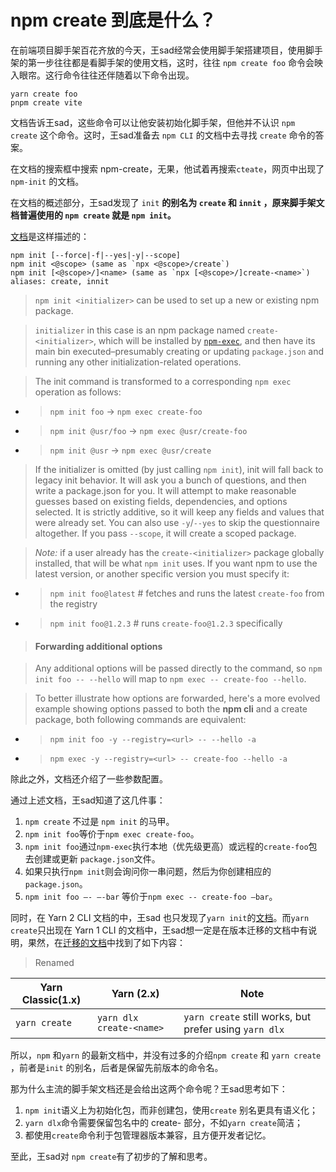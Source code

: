 # npm create 到底是什么？

在前端项目脚手架百花齐放的今天，王sad经常会使用脚手架搭建项目，使用脚手架的第一步往往都是看脚手架的使用文档，这时，往往 `npm create foo`  命令会映入眼帘。这行命令往往还伴随着以下命令出现。

```other
yarn create foo
pnpm create vite
```

文档告诉王sad，这些命令可以让他安装初始化脚手架，但他并不认识 `npm create` 这个命令。这时，王sad准备去 `npm CLI` 的文档中去寻找 `create` 命令的答案。

在文档的搜索框中搜索 npm-create，无果，他试着再搜索`cteate`，网页中出现了`npm-init` 的文档。

在文档的概述部分，王sad发现了 `init` **的别名为 `create` 和 `innit` ，原来脚手架文档普遍使用的 `npm create` 就是 `npm init`。**

[文档](https://docs.npmjs.com/cli/v8/commands/npm-init#description)是这样描述的：

```other
npm init [--force|-f|--yes|-y|--scope]
npm init <@scope> (same as `npx <@scope>/create`)
npm init [<@scope>/]<name> (same as `npx [<@scope>/]create-<name>`)
aliases: create, innit
```

> `npm init <initializer>` can be used to set up a new or existing npm package.

> `initializer` in this case is an npm package named `create-<initializer>`, which will be installed by [`npm-exec`](https://docs.npmjs.com/cli/v8/commands/npm-exec), and then have its main bin executed–presumably creating or updating `package.json` and running any other initialization-related operations.

> The init command is transformed to a corresponding `npm exec` operation as follows:

- > `npm init foo` -> `npm exec create-foo`
- > `npm init @usr/foo` -> `npm exec @usr/create-foo`
- > `npm init @usr` -> `npm exec @usr/create`

> If the initializer is omitted (by just calling `npm init`), init will fall back to legacy init behavior. It will ask you a bunch of questions, and then write a package.json for you. It will attempt to make reasonable guesses based on existing fields, dependencies, and options selected. It is strictly additive, so it will keep any fields and values that were already set. You can also use `-y`/`--yes` to skip the questionnaire altogether. If you pass `--scope`, it will create a scoped package.

> *Note:* if a user already has the `create-<initializer>` package globally installed, that will be what `npm init` uses. If you want npm to use the latest version, or another specific version you must specify it:

- > `npm init foo@latest` # fetches and runs the latest `create-foo` from the registry
- > `npm init foo@1.2.3` # runs `create-foo@1.2.3` specifically

> #### Forwarding additional options

> Any additional options will be passed directly to the command, so `npm init foo -- --hello` will map to `npm exec -- create-foo --hello`.

> To better illustrate how options are forwarded, here's a more evolved example showing options passed to both the **npm cli** and a create package, both following commands are equivalent:

- > `npm init foo -y --registry=<url> -- --hello -a`
- > `npm exec -y --registry=<url> -- create-foo --hello -a`

除此之外，文档还介绍了一些参数配置。

通过上述文档，王sad知道了这几件事：

1. `npm create` 不过是 `npm init` 的马甲。
2. `npm init foo`等价于`npm exec create-foo`。
3. `npm init foo`通过`npm-exec`执行本地（优先级更高）或远程的`create-foo`包去创建或更新 `package.json`文件。
4. 如果只执行`npm init`则会询问你一串问题，然后为你创建相应的`package.json`。
5. `npm init foo —- —-bar` 等价于`npm exec -- create-foo —bar`。

同时，在 Yarn 2  CLI 文档的中，王sad 也只发现了`yarn init`的[文档](https://yarnpkg.com/cli/init)。而`yarn create`只出现在 Yarn 1 CLI 的文档中，王sad想一定是在版本迁移的文档中有说明，果然，在[迁移的文档](https://yarnpkg.com/getting-started/migration#renamed)中找到了如下内容：

> Renamed

| Yarn Classic(1.x) | Yarn (2.x)               | Note                                                   |
| ----------------- | ------------------------ | ------------------------------------------------------ |
| `yarn create`     | `yarn dlx create-<name>` | `yarn create` still works, but prefer using `yarn dlx` |

所以，`npm` 和`yarn` 的最新文档中，并没有过多的介绍`npm create` 和 `yarn create` ，前者是`init` 的别名，后者是保留先前版本的命令名。

那为什么主流的脚手架文档还是会给出这两个命令呢？王sad思考如下：

1. `npm init`语义上为初始化包，而非创建包，使用`create` 别名更具有语义化；
2. `yarn dlx`命令需要保留包名中的 create- 部分，不如`yarn create`简洁；
3. 都使用`create`命令利于包管理器版本兼容，且方便开发者记忆。

至此，王sad对 `npm create`有了初步的了解和思考。

